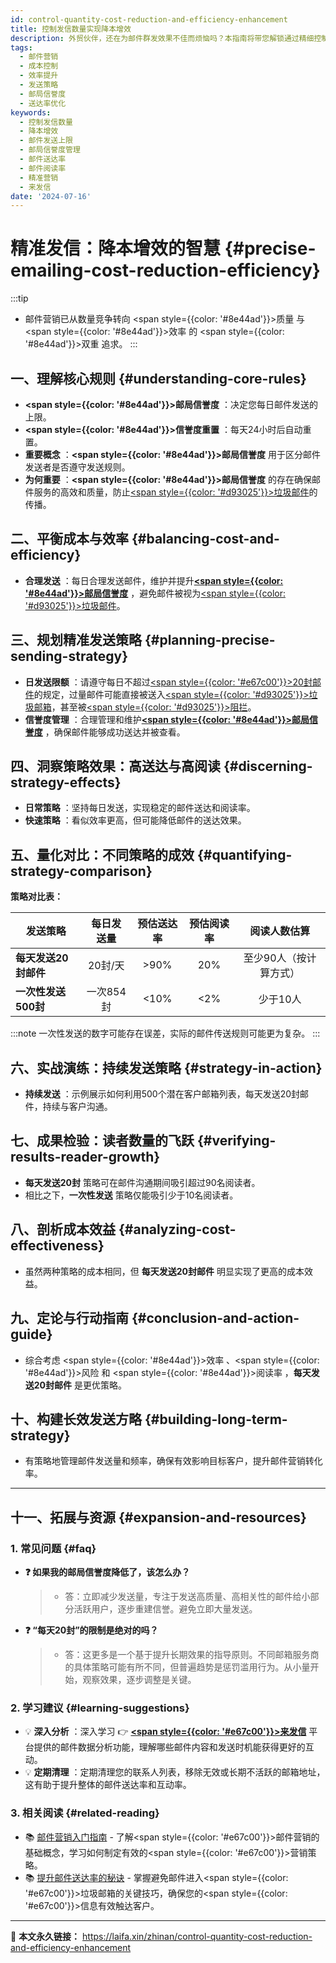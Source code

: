 ```yaml
---
id: control-quantity-cost-reduction-and-efficiency-enhancement
title: 控制发信数量实现降本增效
description: 外贸伙伴，还在为邮件群发效果不佳而烦恼吗？本指南将带您解锁通过精细控制发信数量，大幅提升邮件送达率与客户互动，实现营销成本显著降低与效益倍增的秘诀！告别盲目群发，拥抱精准高效的邮件沟通新策略。
tags:
  - 邮件营销
  - 成本控制
  - 效率提升
  - 发送策略
  - 邮局信誉度
  - 送达率优化
keywords:
  - 控制发信数量
  - 降本增效
  - 邮件发送上限
  - 邮局信誉度管理
  - 邮件送达率
  - 邮件阅读率
  - 精准营销
  - 来发信
date: '2024-07-16'
---
```


# 精准发信：降本增效的智慧 {#precise-emailing-cost-reduction-efficiency}

:::tip

- 邮件营销已从数量竞争转向 <span style={{color: '#8e44ad'}}>质量</span> 与 <span style={{color: '#8e44ad'}}>效率</span> 的 <span style={{color: '#8e44ad'}}>双重</span> 追求。
  :::

## 一、理解核心规则 {#understanding-core-rules}

- **<span style={{color: '#8e44ad'}}>邮局信誉度</span>** ：决定您每日邮件发送的上限。
- **<span style={{color: '#8e44ad'}}>信誉度重置</span>** ：每天24小时后自动重置。
- **重要概念** ：**<span style={{color: '#8e44ad'}}>邮局信誉度</span>** 用于区分邮件发送者是否遵守发送规则。
- **为何重要** ：**<span style={{color: '#8e44ad'}}>邮局信誉度</span>** 的存在确保邮件服务的高效和质量，防止<u><span style={{color: '#d93025'}}>垃圾邮件</span></u>的传播。

## 二、平衡成本与效率 {#balancing-cost-and-efficiency}

- **合理发送** ：每日合理发送邮件，维护并提升[**<span style={{color: '#8e44ad'}}>邮局信誉度</span>**](#understanding-core-rules) ，避免邮件被视为<u><span style={{color: '#d93025'}}>垃圾邮件</span></u>。

## 三、规划精准发送策略 {#planning-precise-sending-strategy}

- **日发送限额** ：请遵守每日不超过<u><span style={{color: '#e67c00'}}>20封邮件</span></u>的规定，过量邮件可能直接被送入<u><span style={{color: '#d93025'}}>垃圾邮箱</span></u>，甚至被<u><span style={{color: '#d93025'}}>阻拦</span></u>。
- **信誉度管理** ：合理管理和维护[**<span style={{color: '#8e44ad'}}>邮局信誉度</span>**](#understanding-core-rules) ，确保邮件能够成功送达并被查看。

## 四、洞察策略效果：高送达与高阅读 {#discerning-strategy-effects}

- **日常策略** ：坚持每日发送，实现稳定的邮件送达和阅读率。
- **快速策略** ：看似效率更高，但可能降低邮件的送达效果。

## 五、量化对比：不同策略的成效 {#quantifying-strategy-comparison}

**策略对比表：**

| 发送策略             | 每日发送量 | 预估送达率 | 预估阅读率 |      阅读人数估算      |
| -------------------- | :--------: | :--------: | :--------: | :--------------------: |
| **每天发送20封邮件** |  20封/天   |  &gt;90%   |    20%     | 至少90人（按计算方式） |
| **一次性发送500封**  | 一次854封  |  &lt;10%   |   &lt;2%   |        少于10人        |

:::note
一次性发送的数字可能存在误差，实际的邮件传送规则可能更为复杂。
:::

## 六、实战演练：持续发送策略 {#strategy-in-action}

- **持续发送** ：示例展示如何利用500个潜在客户邮箱列表，每天发送20封邮件，持续与客户沟通。

## 七、成果检验：读者数量的飞跃 {#verifying-results-reader-growth}

- **每天发送20封** 策略可在邮件沟通期间吸引超过90名阅读者。
- 相比之下，**一次性发送** 策略仅能吸引少于10名阅读者。

## 八、剖析成本效益 {#analyzing-cost-effectiveness}

- 虽然两种策略的成本相同，但 **每天发送20封邮件** 明显实现了更高的成本效益。

## 九、定论与行动指南 {#conclusion-and-action-guide}

- 综合考虑 <span style={{color: '#8e44ad'}}>效率</span> 、<span style={{color: '#8e44ad'}}>风险</span> 和 <span style={{color: '#8e44ad'}}>阅读率</span> ，**每天发送20封邮件** 是更优策略。

## 十、构建长效发送方略 {#building-long-term-strategy}

- 有策略地管理邮件发送量和频率，确保有效影响目标客户，提升邮件营销转化率。

---

## 十一、拓展与资源 {#expansion-and-resources}

### 1. 常见问题 {#faq}

- **❓ 如果我的邮局信誉度降低了，该怎么办？**
  > - 答：立即减少发送量，专注于发送高质量、高相关性的邮件给小部分活跃用户，逐步重建信誉。避免立即大量发送。
- **❓ “每天20封”的限制是绝对的吗？**
  > - 答：这更多是一个基于提升长期效果的指导原则。不同邮箱服务商的具体策略可能有所不同，但普遍趋势是惩罚滥用行为。从小量开始，观察效果，逐步调整是关键。

### 2. 学习建议 {#learning-suggestions}

- 💡 **深入分析** ：深入学习 👉 [**<span style={{color: '#e67c00'}}>来发信</span>**](https://laifaxin.com) 平台提供的邮件数据分析功能，理解哪些邮件内容和发送时机能获得更好的互动。
- 💡 **定期清理** ：定期清理您的联系人列表，移除无效或长期不活跃的邮箱地址，这有助于提升整体的邮件送达率和互动率。

### 3. 相关阅读 {#related-reading}

- 📚 [邮件营销入门指南](./email-mass-sending) - 了解<span style={{color: '#e67c00'}}>邮件营销</span>的基础概念，学习如何制定有效的<span style={{color: '#e67c00'}}>营销策略</span>。
- 📚 [提升邮件送达率的秘诀](./email-verification) - 掌握避免邮件进入<span style={{color: '#e67c00'}}>垃圾邮箱</span>的关键技巧，确保您的<span style={{color: '#e67c00'}}>信息</span>有效触达客户。

---

🔗 **本文永久链接：** https://laifa.xin/zhinan/control-quantity-cost-reduction-and-efficiency-enhancement
